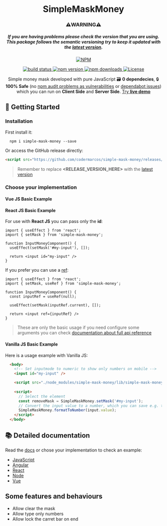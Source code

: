 <h1 align="center">SimpleMaskMoney</h1>

<h3 align="center">⚠️<b>WARNING</b>⚠️</h3>

<h5 align="center">
  If you are having problems please check the version that you are using. <br>
  This package follows the <a>semantic versioning</a> try to keep it updated with the <a href="">latest version</a>.
</h5>

<p align="center">
  <a class="badge-align" href="https://nodei.co/npm/simple-mask-money/">
  <img src="https://nodei.co/npm/simple-mask-money.png?downloads=true&downloadRank=true" alt="NPM"></a>
</p>

<p align="center">
  <a class="badge-align" href="https://github.com/codermarcos/simple-mask-money/actions/">
    <img src="https://github.com/codermarcos/simple-mask-money/actions/workflows/on_push.yaml/badge.svg" alt="build status"/>
  </a>
  <a class="badge-align" href="https://badge.fury.io/js/simple-mask-money">
    <img src="https://badge.fury.io/js/simple-mask-money.svg" alt="npm version">
  </a>
  <a class="badge-align" href="https://www.npmjs.com/package/simple-mask-money">
    <img src="https://img.shields.io/npm/dm/simple-mask-money.svg" alt="npm downloads">
  </a>
  <a class="badge-align" href="https://opensource.org/license/mit/">
    <img src="https://img.shields.io/badge/License-MIT-blue.svg" alt="License">
  </a>
</p>

<p align="center">
  Simple money mask developed with pure JavaScript 🗃️ <b>0 dependecies</b>, 🔒 <b>100% Safe</b> (no <a href="https://docs.npmjs.com/auditing-package-dependencies-for-security-vulnerabilities">npm audit problems as vulnerabilities</a> or <a href="https://github.com/codermarcos/simple-mask-money/security/dependabot">dependabot issues</a>) which you can run on <b>Client Side</b> and <b>Server Side</b>.
  <a href="https://simple-mask-money.codermarcos.zone/">Try <b>live demo</b></a>
</p>

## 🎉 Getting Started

### Installation

First install it:

```shell
  npm i simple-mask-money --save
```

Or access the GitHub release directly:

```html
<script src="https://github.com/codermarcos/simple-mask-money/releases/download/<RELEASE_VERSION_HERE>/simple-mask-money.js"></script>
```

> Remember to replace **<RELEASE_VERSION_HERE>** with the [latest version](https://github.com/codermarcos/simple-mask-money/releases/latest)

### Choose your implementation

#### Vue JS Basic Example


#### React JS Basic Example

For use with **React JS** you can pass only the **id**:

```tsx
import { useEffect } from 'react';
import { setMask } from 'simple-mask-money';

function InputMoneyComponent() {
  useEffect(setMask('#my-input'), []);

  return <input id="my-input" />
}
```

If you prefer you can use a [ref]():

```tsx
import { useEffect } from 'react';
import { setMask, useRef } from 'simple-mask-money';

function InputMoneyComponent() {
  const inputRef = useRef(null);

  useEffect(setMask(inputRef.current), []);

  return <input ref={inputRef} />
}
```

> These are only the basic usage if you need configure some arguments you can check [documentation about full api reference](./docs/4.x.x/)

#### Vanilla JS Basic Example

Here is a usage example with Vanilla JS:

```html
  <body>
    <!-- Set inputmode to numeric to show only numbers on mobile -->
    <input id="my-input" />

    <script src="./node_modules/simple-mask-money/lib/simple-mask-money.js"></script>
    
    <script>
      // Select the element
      const removeMask = SimpleMaskMoney.setMask('#my-input');
      // Convert the input value to a number, which you can save e.g. to a database:
      SimpleMaskMoney.formatToNumber(input.value);
    </script>
  </body>
```

## 📚 Detailed documentation

Read the [docs](docs/) or chose your implementation to check an example:

* [JavaScript](examples/4.x.x/javascript)
* [Angular](examples/4.x.x/angular)
* [React](examples/4.x.x/react)
* [Node](examples/4.x.x/node)
* [Vue](examples/4.x.x/vue)

## Some features and behaviours

* Allow clear the mask
* Allow type only numbers
* Allow lock the carret bar on end
